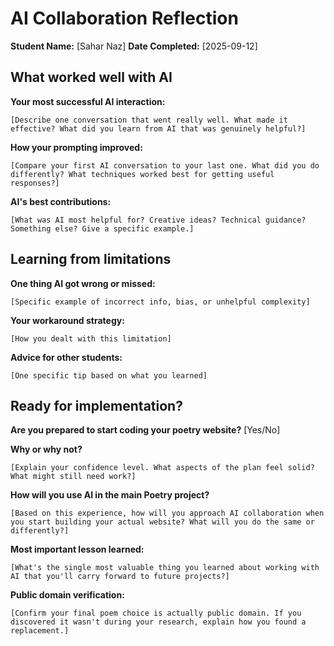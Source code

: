 # AI Collaboration Reflection

**Student Name:** [Sahar Naz]
**Date Completed:** [2025-09-12]

## What worked well with AI

**Your most successful AI interaction:**

``` text
[Describe one conversation that went really well. What made it effective? What did you learn from AI that was genuinely helpful?]
```

**How your prompting improved:**

``` text
[Compare your first AI conversation to your last one. What did you do differently? What techniques worked best for getting useful responses?]
```

**AI's best contributions:**

``` text
[What was AI most helpful for? Creative ideas? Technical guidance? Something else? Give a specific example.]
```

## Learning from limitations

**One thing AI got wrong or missed:**

``` text
[Specific example of incorrect info, bias, or unhelpful complexity]
```

**Your workaround strategy:**

``` text
[How you dealt with this limitation]
```

**Advice for other students:**

``` text
[One specific tip based on what you learned]
```

## Ready for implementation?

**Are you prepared to start coding your poetry website?** [Yes/No]

**Why or why not?**

``` text
[Explain your confidence level. What aspects of the plan feel solid? What might still need work?]
```

**How will you use AI in the main Poetry project?**

``` text
[Based on this experience, how will you approach AI collaboration when you start building your actual website? What will you do the same or differently?]
```

**Most important lesson learned:**

``` text
[What's the single most valuable thing you learned about working with AI that you'll carry forward to future projects?]
```

**Public domain verification:**

``` text
[Confirm your final poem choice is actually public domain. If you discovered it wasn't during your research, explain how you found a replacement.]
```
